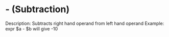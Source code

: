 # - (Subtraction)

Description: Subtracts right hand operand from left hand operand
Example: expr $a - $b will give -10